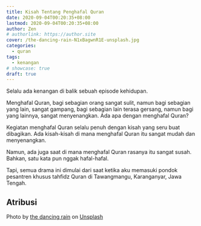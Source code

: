 ```yaml
---
title: Kisah Tentang Penghafal Quran
date: 2020-09-04T00:20:35+08:00
lastmod: 2020-09-04T00:20:35+08:00
author: Zen
# authorlink: https://author.site
cover: /the-dancing-rain-N1xBagwnR1E-unsplash.jpg
categories:
  - quran
tags:
  - kenangan
# showcase: true
draft: true
---
```


Selalu ada kenangan di balik sebuah episode kehidupan.

<!--more-->

Menghafal Quran, bagi sebagian orang sangat sulit, namun bagi sebagian yang lain, sangat gampang, bagi sebagian lain terasa gersang, namun bagi yang lainnya, sangat menyenangkan. Ada apa dengan menghafal Quran?

Kegiatan menghafal Quran selalu penuh dengan kisah yang seru buat dibagikan. Ada kisah-kisah di mana menghafal Quran itu sangat mudah dan menyenangkan.

Namun, ada juga saat di mana menghafal Quran rasanya itu sangat susah. Bahkan, satu kata pun nggak hafal-hafal.

Tapi, semua drama ini dimulai dari saat ketika aku memasuki pondok pesantren khusus tahfidz Quran di Tawangmangu, Karanganyar, Jawa Tengah.

## Atribusi

<span>Photo by <a href="https://unsplash.com/@thedancingrain?utm_source=unsplash&amp;utm_medium=referral&amp;utm_content=creditCopyText">the dancing rain</a> on <a href="https://unsplash.com/s/photos/quran?utm_source=unsplash&amp;utm_medium=referral&amp;utm_content=creditCopyText">Unsplash</a></span>